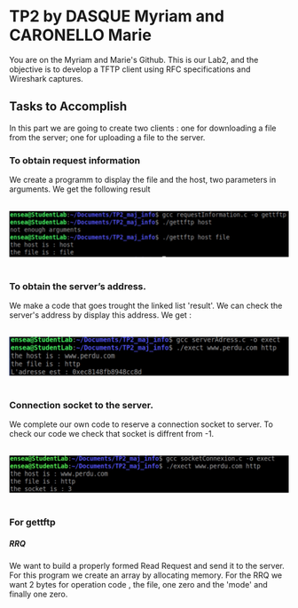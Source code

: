 # TP2 by DASQUE Myriam and CARONELLO Marie

  
You are on the Myriam and Marie's Github. This is our Lab2, and the objective is to develop a TFTP client using RFC specifications and Wireshark captures.

<div>

## Tasks to Accomplish

In this part we are going to create two clients : one for downloading a file from the server; one for uploading a file to the server.

### To obtain request information

We create a programm to display the file and the host, two parameters in arguments. We get the following result

<div align="center">
<br>
<img src="Images/exercice1.jpeg" width="700"> </br>
</br> 
</div>

### To obtain the server’s address.

We make a code that goes trought the linked list 'result'. We can check the server's address by display this address. We get :

<div align="center">
<br>
<img src="Images/exercice3.jpeg" width="700"> </br>
</br> 
</div>


### Connection socket to the server.

We complete our own code to reserve a connection socket to server. To check our code we check that socket is diffrent from -1.

<div align="center">
<br>
<img src="Images/Question 3.jpg" width="700"> </br>
</br> 
</div>

### For gettftp

##### RRQ

We want to build a properly formed Read Request and send it to the server. For this program we create an array by allocating memory. For the RRQ we want 2 bytes for operation code , the file, one zero and the 'mode' and finally one zero. 

